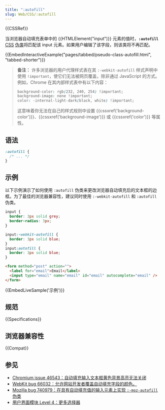 ```yaml
---
title: ":autofill"
slug: Web/CSS/:autofill
---
```


{{CSSRef}}

当浏览器自动填充表单中的 {{HTMLElement("input")}} 元素的值时，**`:autofill`** [CSS](/zh-CN/docs/Web/CSS) [伪类](/zh-CN/docs/Web/CSS/Pseudo-classes)将匹配该 input 元素。如果用户编辑了该字段，则该类将不再匹配。

{{EmbedInteractiveExample("pages/tabbed/pseudo-class-autofill.html", "tabbed-shorter")}}

> **备注：** 许多浏览器的用户代理样式表在其 `:-webkit-autofill` 样式声明中使用 `!important`，使它们无法被网页覆盖，除非通过 JavaScript 的方式。例如，Chrome 在其内部样式表中有以下内容：
>
> ```css
> background-color: rgb(232, 240, 254) !important;
> background-image: none !important;
> color: -internal-light-dark(black, white) !important;
> ```
>
> 这意味着你无法在自己的样式规则中设置 {{cssxref('background-color')}}、{{cssxref('background-image')}} 或 {{cssxref('color')}} 等属性。

## 语法

```css
:autofill {
  /* ... */
}
```

## 示例

以下示例演示了如何使用 `:autofill` 伪类来更改浏览器自动填充后的文本框的边框。为了最佳的浏览器兼容性，建议同时使用 `:-webkit-autofill` 和 `:autofill` 伪类。

```css
input {
  border: 3px solid grey;
  border-radius: 3px;
}

input:-webkit-autofill {
  border: 3px solid blue;
}
input:autofill {
  border: 3px solid blue;
}
```

```html
<form method="post" action="">
  <label for="email">Email</label>
  <input type="email" name="email" id="email" autocomplete="email" />
</form>
```

{{EmbedLiveSample('示例')}}

## 规范

{{Specifications}}

## 浏览器兼容性

{{Compat}}

## 参见

- [Chromium issue 46543：自动填充输入文本框黄色背景高亮无法关闭](https://crbug.com/46543)
- [WebKit bug 66032：允许网站开发者覆盖自动填充字段的颜色。](https://webkit.org/b/66032)
- [Mozilla bug 740979：在具有自动填充值的输入元素上实现 `:-moz-autofill` 伪类](https://bugzil.la/740979)
- [用户界面模块 Level 4：更多选择器](https://wiki.csswg.org/spec/css4-ui#more-selectors)
